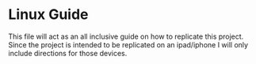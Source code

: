 # Linux Guide

This file will act as an all inclusive guide on how to replicate this project.
Since the project is intended to be replicated on an ipad/iphone I will only
include directions for those devices. 
